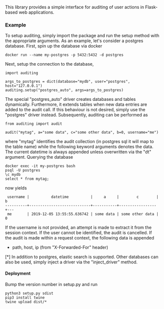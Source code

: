 This library provides a simple interface for auditing of user actions in Flask-based web applications. 

### Example

To setup auditing, simply import the package and run the setup method with the appropriate arguments. As an example, let's consider a postgres database. First, spin up the database via docker

    docker run --name my-postgres -p 5432:5432 -d postgres

Next, setup the connection to the database,

    import auditing

    args_to_postgres = dict(database="mydb", user="postgres", host="127.0.0.1")
    auditing.setup("postgres_auto", args=args_to_postgres)

The special "postgres_auto" driver creates databases and tables dynamically. Furthermore, it extends tables when new data entries are added to the audit call. If this behaviour is not desired, simply use the "postgres" driver instead. Subsequently, auditing can be performed as

    from auditing import audit
    
    audit("mytag", a="some data", c="some other data", b=0, username="me")

where "mytag" identifies the audit collection (in postgres sql it will map to the table name) while the following keyword arguments denotes the data. The current datetime is always appended unless overwritten via the "dt" argument. Querying the database

    docker exec -it my-postgres bash
    psql -U postgres
    \c mydb
    select * from mytag;
    
now yields

     username |          datetime          |     a     |        c        | b 
    ----------+----------------------------+-----------+-----------------+---
     me       | 2019-12-05 13:55:55.636742 | some data | some other data | 0

If the username is not provided, an attempt is made to extract it from the session context. If the user cannot be identified, the audit is cancelled. If the audit is made within a request context, the following data is appended

* path, host, ip (from "X-Forwarded-For" header)

[*] In addition to postgres, elastic search is supported. Other databases can also be used, simply inject a driver via the "inject_driver" method. 

#### Deployment

Bump the version number in setup.py and run

    python3 setup.py sdist
    pip3 install twine
    twine upload dist/*
